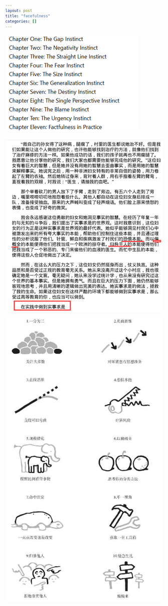 ```yaml
---
layout: post
title: "facefulness"
categories: []
---
```


![Alt text](image-27.png)

![Alt text](image-28.png)

![Alt text](image-29.png)